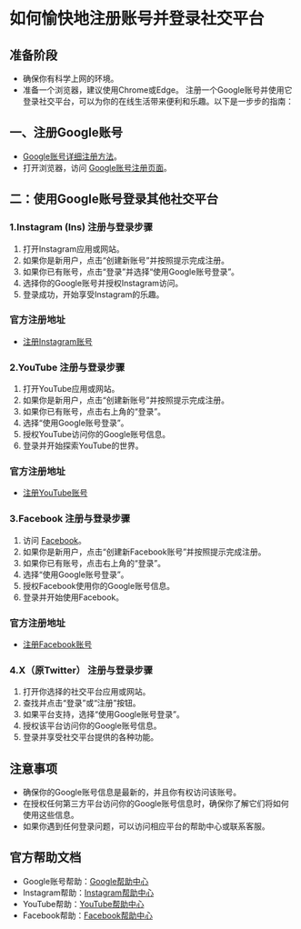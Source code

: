 # 如何愉快地注册账号并登录社交平台
## 准备阶段
- 确保你有科学上网的环境。
- 准备一个浏览器，建议使用Chrome或Edge。
注册一个Google账号并使用它登录社交平台，可以为你的在线生活带来便利和乐趣。以下是一步步的指南：
## 一、注册Google账号
- [Google账号详细注册方法](https://ichenc.github.io/account-number/media/Google.md)。
- 打开浏览器，访问 [Google账号注册页面](https://accounts.google.com/signup)。
## 二：使用Google账号登录其他社交平台
### 1.Instagram (Ins) 注册与登录步骤
1. 打开Instagram应用或网站。
2. 如果你是新用户，点击“创建新账号”并按照提示完成注册。
3. 如果你已有账号，点击“登录”并选择“使用Google账号登录”。
4. 选择你的Google账号并授权Instagram访问。
5. 登录成功，开始享受Instagram的乐趣。
### 官方注册地址
- [注册Instagram账号](https://www.instagram.com/accounts/web/create/)
### 2.YouTube 注册与登录步骤
1. 打开YouTube应用或网站。
2. 如果你是新用户，点击“创建新账号”并按照提示完成注册。
3. 如果你已有账号，点击右上角的“登录”。
4. 选择“使用Google账号登录”。
5. 授权YouTube访问你的Google账号信息。
6. 登录并开始探索YouTube的世界。
### 官方注册地址
- [注册YouTube账号](https://www.youtube.com/create_channel)
### 3.Facebook 注册与登录步骤
1. 访问 [Facebook](https://www.facebook.com/)。
2. 如果你是新用户，点击“创建新Facebook账号”并按照提示完成注册。
3. 如果你已有账号，点击右上角的“登录”。
4. 选择“使用Google账号登录”。
5. 授权Facebook使用你的Google账号信息。
6. 登录并开始使用Facebook。
### 官方注册地址
- [注册Facebook账号](https://www.facebook.com/)
### 4.X（原Twitter） 注册与登录步骤
1. 打开你选择的社交平台应用或网站。
2. 查找并点击“登录”或“注册”按钮。
3. 如果平台支持，选择“使用Google账号登录”。
4. 授权该平台访问你的Google账号信息。
5. 登录并享受社交平台提供的各种功能。
## 注意事项
- 确保你的Google账号信息是最新的，并且你有权访问该账号。
- 在授权任何第三方平台访问你的Google账号信息时，确保你了解它们将如何使用这些信息。
- 如果你遇到任何登录问题，可以访问相应平台的帮助中心或联系客服。
## 官方帮助文档
- Google账号帮助：[Google帮助中心](https://support.google.com/)
- Instagram帮助：[Instagram帮助中心](https://help.instagram.com/)
- YouTube帮助：[YouTube帮助中心](https://support.google.com/youtube/)
- Facebook帮助：[Facebook帮助中心](https://www.facebook.com/help/)


